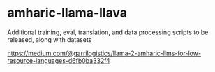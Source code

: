 # amharic-llama-llava

Additional training, eval, translation, and data processing scripts to be released, along with datasets

https://medium.com/@garrilogistics/llama-2-amharic-llms-for-low-resource-languages-d6fb0ba332f4